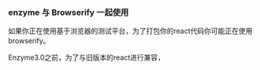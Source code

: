 ### enzyme 与 Browserify 一起使用

如果你正在使用基于浏览器的测试平台，为了打包你的react代码你可能正在使用 browserify。

Enzyme3.0之前，为了与旧版本的react进行兼容，
